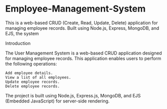 # Employee-Management-System
This is a web-based CRUD (Create, Read, Update, Delete) application for managing employee records. Built using Node.js, Express, MongoDB, and EJS, the system 

Introduction

The User Management System is a web-based CRUD application designed for managing employee records. This application enables users to perform the following operations:

    Add employee details.
    View a list of all employees.
    Update employee records.
    Delete employee records.

The project is built using Node.js, Express.js, MongoDB, and EJS (Embedded JavaScript) for server-side rendering.
